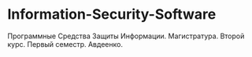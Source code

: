 # Information-Security-Software
Программные Средства Защиты Информации. Магистратура. Второй курс. Первый семестр. Авдеенко.
